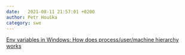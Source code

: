 ```yaml
---
date:   2021-08-11 21:57:01 +0200
author: Petr Houška
category: swe
---	
```

[Env variables in Windows: How does process/user/machine hierarchy works](https://devblogs.microsoft.com/oldnewthing/20150915-00/?p=91591)

